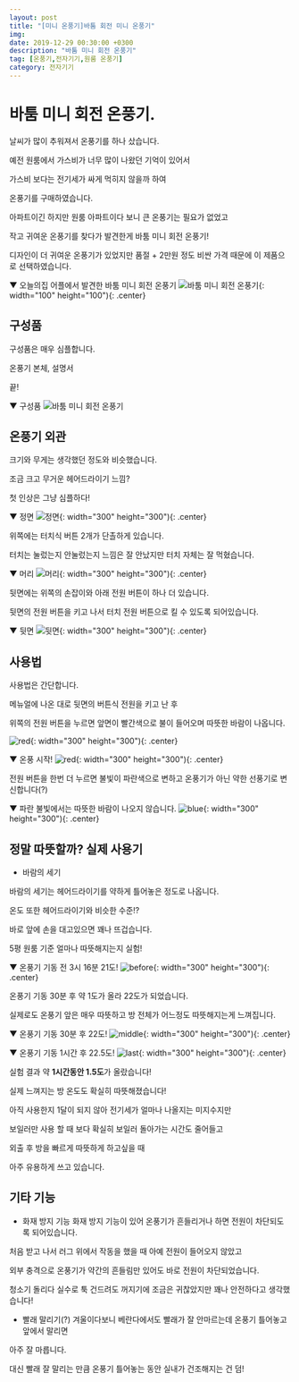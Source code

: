 ```yaml
---
layout: post
title: "[미니 온풍기]바툼 회전 미니 온풍기"
img: 
date: 2019-12-29 00:30:00 +0300
description: "바툼 미니 회전 온풍기"
tag: [온풍기,전자기기,원룸 온풍기]
category: 전자기기
---
```


# 바툼 미니 회전 온풍기.

날씨가 많이 추워져서 온풍기를 하나 샀습니다.

예전 원룸에서 가스비가 너무 많이 나왔던 기억이 있어서

 가스비 보다는 전기세가 싸게 먹히지 않을까 하여 
 
온풍기를 구매하였습니다.

아파트이긴 하지만 원룸 아파트이다 보니 큰 온풍기는 필요가 없었고

작고 귀여운 온풍기를 찾다가 발견한게 바툼 미니 회전 온풍기!

디자인이 더 귀여운 온풍기가 있었지만 품절 + 2만원 정도 비싼 가격 때문에 이 제품으로 선택하였습니다.

▼ 오늘의집 어플에서 발견한 바툼 미니 회전 온풍기
![바툼 미니 회전 온풍기]({{site.url}}/assets/img/20191229/main.jpg){: width="100" height="100"){: .center}

## 구성품

구성품은 매우 심플합니다.

온풍기 본체, 설명서

끝!

▼ 구성품
![바툼 미니 회전 온풍기]({{site.url}}/assets/img/20191229/goosung.jpg)

## 온풍기 외관

크기와 무게는 생각했던 정도와 비슷했습니다.

조금 크고 무거운 헤어드라이기 느낌?

첫 인상은 그냥 심플하다!

▼ 정면
![정면]({{site.url}}/assets/img/20191229/front.jpg){: width="300" height="300"){: .center}

위쪽에는 터치식 버튼 2개가 단촐하게 있습니다.

터치는 눌렀는지 안눌렀는지 느낌은 잘 안났지만 터치 자체는 잘 먹혔습니다.

▼ 머리
![머리]({{site.url}}/assets/img/20191229/head.jpg){: width="300" height="300"){: .center}

뒷면에는 위쪽의 손잡이와 아래 전원 버튼이 하나 더 있습니다.

뒷면의 전원 버튼을 키고 나서 터치 전원 버튼으로 킬 수 있도록 되어있습니다.

▼ 뒷면
![뒷면]({{site.url}}/assets/img/20191229/back.jpg){: width="300" height="300"){: .center}

## 사용법

사용법은 간단합니다. 

메뉴얼에 나온 대로 뒷면의 버튼식 전원을 키고 난 후

위쪽의 전원 버튼을 누르면 앞면이 빨간색으로 불이 들어오며 따뜻한 바람이 나옵니다.

![red]({{site.url}}/assets/img/20191229/manual.jpg){: width="300" height="300"){: .center}

▼ 온풍 시작!
![red]({{site.url}}/assets/img/20191229/red.jpg){: width="300" height="300"){: .center}

전원 버튼을 한번 더 누르면 불빛이 파란색으로 변하고 온풍기가 아닌 약한 선풍기로 변신합니다(?)

▼ 파란 불빛에서는 따뜻한 바람이 나오지 않습니다.
![blue]({{site.url}}/assets/img/20191229/blue.jpg){: width="300" height="300"){: .center}

## 정말 따뜻할까? 실제 사용기

 * 바람의 세기
 
 바람의 세기는 헤어드라이기를 약하게 틀어놓은 정도로 나옵니다.
 
 온도 또한 헤어드라이기와 비슷한 수준!?
 
 바로 앞에 손을 대고있으면 꽤나 뜨겁습니다.
 
 5평 원룸 기준 얼마나 따뜻해지는지 실험!
 
 ▼ 온풍기 기동 전 3시 16분 21도!
 ![before]({{site.url}}/assets/img/20191229/before.jpg){: width="300" height="300"){: .center}

 온풍기 기동 30분 후 약 1도가 올라 22도가 되었습니다.
 
 실제로도 온풍기 앞은 매우 따뜻하고 방 전체가 어느정도 따뜻해지는게 느껴집니다.
 
 ▼ 온풍기 기동 30분 후 22도!
 ![middle]({{site.url}}/assets/img/20191229/middle.jpg){: width="300" height="300"){: .center}
 
  ▼ 온풍기 기동 1시간 후 22.5도!
 ![last]({{site.url}}/assets/img/20191229/last.jpg){: width="300" height="300"){: .center}
 
 실험 결과 약 **1시간동안 1.5도**가 올랐습니다!
 
 실제 느껴지는 방 온도도 확실히 따뜻해졌습니다!
 
 아직 사용한지 1달이 되지 않아 전기세가 얼마나 나올지는 미지수지만
 
 보일러만 사용 할 때 보다 확실히 보일러 돌아가는 시간도 줄어들고 
 
 외출 후 방을 빠르게 따뜻하게 하고싶을 때
 
 아주 유용하게 쓰고 있습니다.
 
 

## 기타 기능

 * 화재 방지 기능
  화재 방지 기능이 있어 온풍기가 흔들리거나 하면 전원이 차단되도록 되어있습니다.
  
  처음 받고 나서 러그 위에서 작동을 했을 때 아예 전원이 들어오지 않았고
  
  외부 충격으로 온풍기가 약간의 흔들림만 있어도 바로 전원이 차단되었습니다.
  
  청소기 돌리다 실수로 툭 건드려도 꺼지기에 조금은 귀찮았지만 꽤나 안전하다고 생각했습니다!
  
 * 빨래 말리기(?)
  겨울이다보니 베란다에서도 빨래가 잘 안마르는데 온풍기 틀어놓고 앞에서 말리면
  
  아주 잘 마릅니다.
  
  대신 빨래 잘 말리는 만큼 온풍기 틀어놓는 동안 실내가 건조해지는 건 덤! 



  

  



